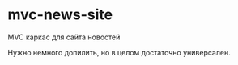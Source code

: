 # mvc-news-site
MVC каркас для сайта новостей 

Нужно немного допилить, но в целом достаточно универсален.
